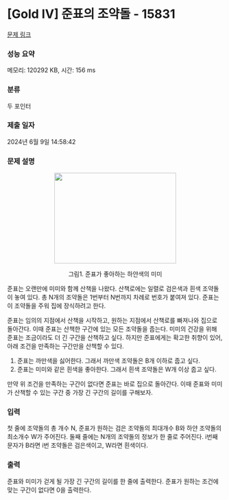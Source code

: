 # [Gold IV] 준표의 조약돌 - 15831 

[문제 링크](https://www.acmicpc.net/problem/15831) 

### 성능 요약

메모리: 120292 KB, 시간: 156 ms

### 분류

두 포인터

### 제출 일자

2024년 6월 9일 14:58:42

### 문제 설명

<p style="text-align: center;"><img alt="" src="https://onlinejudgeimages.s3-ap-northeast-1.amazonaws.com/problem/15830/1.png" style="width: 284px; height: 211px;"></p>

<p style="text-align: center;">그림1. 준표가 좋아하는 하얀색의 미미</p>

<p>준표는 오랜만에 미미와 함께 산책을 나왔다. 산책로에는 일렬로 검은색과 흰색 조약돌이 놓여 있다. 총 N개의 조약돌은 1번부터 N번까지 차례로 번호가 붙여져 있다. 준표는 이 조약돌을 주워 집에 장식하려고 한다.</p>

<p>준표는 임의의 지점에서 산책을 시작하고, 원하는 지점에서 산책로를 빠져나와 집으로 돌아간다. 이때 준표는 산책한 구간에 있는 모든 조약돌을 줍는다. 미미의 건강을 위해 준표는 조금이라도 더 긴 구간을 산책하고 싶다. 하지만 준표에게는 확고한 취향이 있어, 아래 조건을 만족하는 구간만을 산책할 수 있다.</p>

<ol>
	<li>준표는 까만색을 싫어한다. 그래서 까만색 조약돌은 B개 이하로 줍고 싶다.</li>
	<li>준표는 미미와 같은 흰색을 좋아한다. 그래서 흰색 조약돌은 W개 이상 줍고 싶다.</li>
</ol>

<p>만약 위 조건을 만족하는 구간이 없다면 준표는 바로 집으로 돌아간다. 이때 준표와 미미가 산책할 수 있는 구간 중 가장 긴 구간의 길이를 구해보자.</p>

### 입력 

 <p>첫 줄에 조약돌의 총 개수 N, 준표가 원하는 검은 조약돌의 최대개수 B와 하얀 조약돌의 최소개수 W가 주어진다. 둘째 줄에는 N개의 조약돌의 정보가 한 줄로 주어진다. i번째 문자가 B라면 i번 조약돌은 검은색이고, W라면 흰색이다.</p>

### 출력 

 <p>준표와 미미가 걷게 될 가장 긴 구간의 길이를 한 줄에 출력한다. 준표가 원하는 조건에 맞는 구간이 없다면 0을 출력한다.</p>

